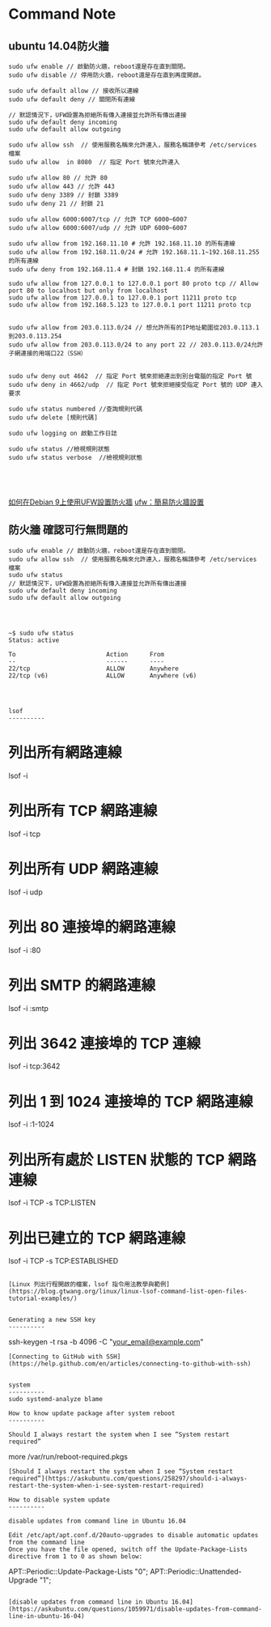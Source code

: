 Command Note
=======

ubuntu 14.04防火牆
----------

```
sudo ufw enable // 啟動防火牆，reboot還是存在直到關閉。
sudo ufw disable // 停用防火牆，reboot還是存在直到再度開啟。

sudo ufw default allow // 接收所以連線
sudo ufw default deny // 關閉所有連線

// 默認情況下，UFW設置為拒絕所有傳入連接並允許所有傳出連接
sudo ufw default deny incoming  
sudo ufw default allow outgoing  

sudo ufw allow ssh  // 使用服務名稱來允許連入，服務名稱請參考 /etc/services 檔案 
sudo ufw allow  in 8080  // 指定 Port 號來允許連入 

sudo ufw allow 80 // 允許 80
sudo ufw allow 443 // 允許 443
sudo ufw deny 3389 // 封鎖 3389
sudo ufw deny 21 // 封鎖 21

sudo ufw allow 6000:6007/tcp // 允許 TCP 6000~6007
sudo ufw allow 6000:6007/udp // 允許 UDP 6000~6007

sudo ufw allow from 192.168.11.10 # 允許 192.168.11.10 的所有連線
sudo ufw allow from 192.168.11.0/24 # 允許 192.168.11.1~192.168.11.255 的所有連線
sudo ufw deny from 192.168.11.4 # 封鎖 192.168.11.4 的所有連線

sudo ufw allow from 127.0.0.1 to 127.0.0.1 port 80 proto tcp // Allow port 80 to localhost but only from localhost
sudo ufw allow from 127.0.0.1 to 127.0.0.1 port 11211 proto tcp
sudo ufw allow from 192.168.5.123 to 127.0.0.1 port 11211 proto tcp


sudo ufw allow from 203.0.113.0/24 // 想允許所有的IP地址範圍從203.0.113.1到203.0.113.254
sudo ufw allow from 203.0.113.0/24 to any port 22 // 203.0.113.0/24允許子網連接的用端口22（SSH）


sudo ufw deny out 4662  // 指定 Port 號來拒絕連出到別台電腦的指定 Port 號 
sudo ufw deny in 4662/udp  // 指定 Port 號來拒絕接受指定 Port 號的 UDP 連入要求

sudo ufw status numbered //查詢規則代碼
sudo ufw delete [規則代碼]

sudo ufw logging on 啟動工作日誌

sudo ufw status //檢視規則狀態
sudo ufw status verbose  //檢視規則狀態





```

[如何在Debian 9上使用UFW設置防火牆](https://jujula.org/zh-hant/node/26)
[ufw：簡易防火牆設置](https://noob.tw/ufw/)


防火牆 確認可行無問題的
----------

```
sudo ufw enable // 啟動防火牆，reboot還是存在直到關閉。
sudo ufw allow ssh  // 使用服務名稱來允許連入，服務名稱請參考 /etc/services 檔案 
sudo ufw status
// 默認情況下，UFW設置為拒絕所有傳入連接並允許所有傳出連接
sudo ufw default deny incoming  
sudo ufw default allow outgoing  




~$ sudo ufw status
Status: active

To                         Action      From
--                         ------      ----
22/tcp                     ALLOW       Anywhere
22/tcp (v6)                ALLOW       Anywhere (v6)




lsof
----------

```
# 列出所有網路連線
lsof -i

# 列出所有 TCP 網路連線
lsof -i tcp

# 列出所有 UDP 網路連線
lsof -i udp

# 列出 80 連接埠的網路連線
lsof -i :80

# 列出 SMTP 的網路連線
lsof -i :smtp

# 列出 3642 連接埠的 TCP 連線
lsof -i tcp:3642

# 列出 1 到 1024 連接埠的 TCP 網路連線
lsof -i :1-1024

# 列出所有處於 LISTEN 狀態的 TCP 網路連線
lsof -i TCP -s TCP:LISTEN

# 列出已建立的 TCP 網路連線
lsof -i TCP -s TCP:ESTABLISHED

```

[Linux 列出行程開啟的檔案，lsof 指令用法教學與範例](https://blog.gtwang.org/linux/linux-lsof-command-list-open-files-tutorial-examples/)


Generating a new SSH key
----------

```
ssh-keygen -t rsa -b 4096 -C "your_email@example.com"
```
[Connecting to GitHub with SSH](https://help.github.com/en/articles/connecting-to-github-with-ssh)


system 
----------
sudo systemd-analyze blame

How to know update package after system reboot 
----------

Should I always restart the system when I see “System restart required”

```
more /var/run/reboot-required.pkgs

```
[Should I always restart the system when I see “System restart required”](https://askubuntu.com/questions/258297/should-i-always-restart-the-system-when-i-see-system-restart-required)

How to disable system update
----------

disable updates from command line in Ubuntu 16.04

Edit /etc/apt/apt.conf.d/20auto-upgrades to disable automatic updates from the command line
Once you have the file opened, switch off the Update-Package-Lists directive from 1 to 0 as shown below:

```
APT::Periodic::Update-Package-Lists "0";
APT::Periodic::Unattended-Upgrade "1";

```

[disable updates from command line in Ubuntu 16.04](https://askubuntu.com/questions/1059971/disable-updates-from-command-line-in-ubuntu-16-04)
